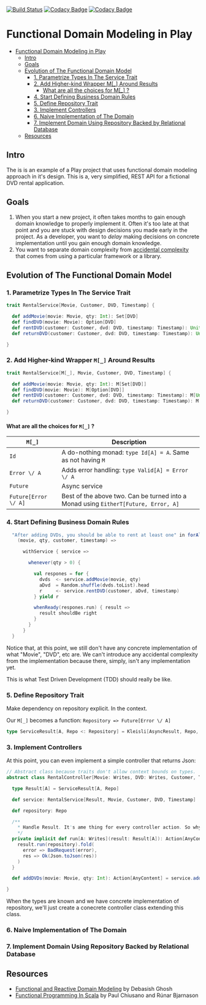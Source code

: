 [![Build Status](https://travis-ci.org/dragisak/play-modeling.svg?branch=master)](https://travis-ci.org/dragisak/play-modeling)  [![Codacy Badge](https://api.codacy.com/project/badge/grade/ae7f4a6531594e18abf285c41148df5b)](https://www.codacy.com/app/dragishak/play-modeling) [![Codacy Badge](https://api.codacy.com/project/badge/coverage/ae7f4a6531594e18abf285c41148df5b)](https://www.codacy.com/app/dragisak/play-modeling)

# Functional Domain Modeling in Play

  * [Functional Domain Modeling in Play](#functional-domain-modeling-in-play)
    * [Intro](#intro)
    * [Goals](#goals)
    * [Evolution of The Functional Domain Model](#evolution-of-the-functional-domain-model)
      * [1. Parametrize Types In The Service Trait](#1-parametrize-types-in-the-service-trait)
      * [2. Add Higher-kind Wrapper M[_] Around Results](#2-add-higher-kind-wrapper-m_-around-results)
        * [What are all the choices for M[_] ?](#what-are-all-the-choices-for-m_-)
      * [4. Start Defining Business Domain Rules](#4-start-defining-business-domain-rules)
      * [5. Define Repository Trait](#5-define-repository-trait)
      * [3. Implement Controllers](#3-implement-controllers)
      * [6. Naive Implementation of The Domain](#6-naive-implementation-of-the-domain)
      * [7. Implement Domain Using Repository Backed by Relational Database](#7-implement-domain-using-repository-backed-by-relational-database)
    * [Resources](#resources)


## Intro

The is is an example of a Play project that uses functional domain modeling approach in it's design.
This is a, very simplified, REST API for a fictional DVD rental application.

## Goals

1. When you start a new project, it often takes months to gain enough domain knowledge to properly implement it.
Often it's too late at that point and you are stuck with design decisions you made early in the project.
As a developer, you want to *delay* making decisions on concrete implementation until you gain enough
domain knowledge.
1. You want to separate domain complexity from [accidental complexity](https://en.wikipedia.org/wiki/No_Silver_Bullet) that comes from using a particular framework
 or a library.

## Evolution of The Functional Domain Model

### 1. Parametrize Types In The Service Trait

```scala
trait RentalService[Movie, Customer, DVD, Timestamp] {

  def addMovie(movie: Movie, qty: Int): Set[DVD]
  def findDVD(movie: Movie): Option[DVD]
  def rentDVD(customer: Customer, dvd: DVD, timestamp: Timestamp): Unit
  def returnDVD(customer: Customer, dvd: DVD, timestamp: Timestamp): Unit

}
```

### 2. Add Higher-kind Wrapper `M[_]` Around Results

```scala
trait RentalService[M[_], Movie, Customer, DVD, Timestamp] {

  def addMovie(movie: Movie, qty: Int): M[Set[DVD]]
  def findDVD(movie: Movie): M[Option[DVD]]
  def rentDVD(customer: Customer, dvd: DVD, timestamp: Timestamp): M[Unit]
  def returnDVD(customer: Customer, dvd: DVD, timestamp: Timestamp): M[Unit]

}
```

#### What are all the choices for `M[_]` ?

`M[_]`                  | Description
----------------------- | -----------------------------------------------------------
`Id`                    | A do-nothing monad: `type Id[A] = A`. Same as not having `M`
`Error \/ A`            | Adds error handling: `type Valid[A] = Error \/ A`
`Future`                | Async service
`Future[Error \/ A]`    | Best of the above two. Can be turned into a Monad using `EitherT[Future, Error, A]`

### 4. Start Defining Business Domain Rules
```scala
  "After adding DVDs, you should be able to rent at least one" in forAll(movies -> "movie", qtys -> "qty", customers -> "customer", timestamps -> "timestamp") {
    (movie, qty, customer, timestamp) =>

      withService { service =>

        whenever(qty > 0) {

          val respones = for {
            dvds  <- service.addMovie(movie, qty)
            aDvd  = Random.shuffle(dvds.toList).head
            r     <- service.rentDVD(customer, aDvd, timestamp)
          } yield r

          whenReady(respones.run) { result =>
            result shouldBe right
          }
        }
      }
  }
```

Notice that, at this point, we still don't have any concrete implementation of what "Movie", "DVD", etc are.
We can't introduce any accidental complexity from the implementation because there, simply, isn't any
implementation yet.

This is what Test Driven Development (TDD) should really be like.


### 5. Define Repository Trait

Make dependency on repository explicit. In the context.

Our `M[_]` becomes a function: `Repository => Future[Error \/ A]`

```scala
type ServiceResult[A, Repo <: Repository] = Kleisli[AsyncResult, Repo, A]
```

### 3. Implement Controllers

At this point, you can even implement a simple controller that returns Json:

```scala
// Abstract class because traits don't allow context bounds on types.
abstract class RentalController[Movie: Writes, DVD: Writes, Customer, Timestamp, Repo <: Repository] extends Controller {

  type Result[A] = ServiceResult[A, Repo]

  def service: RentalService[Result, Movie, Customer, DVD, Timestamp]

  def repository: Repo

  /**
    * Handle Result. It's ame thing for every controller action. So why not use implicit conversion.
    */
  private implicit def run[A: Writes](result: Result[A]): Action[AnyContent] = Action.async {
    result.run(repository).fold(
      error => BadRequest(error),
      res => Ok(Json.toJson(res))
    )
  }

  def addDVDs(movie: Movie, qty: Int): Action[AnyContent] = service.addMovie(movie, qty)

}
```

When the types are known and we have concrete implementation of repository, we'll just
create a conecrete controller class extending this class.

### 6. Naive Implementation of The Domain

### 7. Implement Domain Using Repository Backed by Relational Database

## Resources

* [Functional and Reactive Domain Modeling](https://manning.com/books/functional-and-reactive-domain-modeling) by  Debasish Ghosh
* [Functional Programming In Scala](https://manning.com/books/functional-programming-in-scala) by Paul Chiusano and Rúnar Bjarnason


